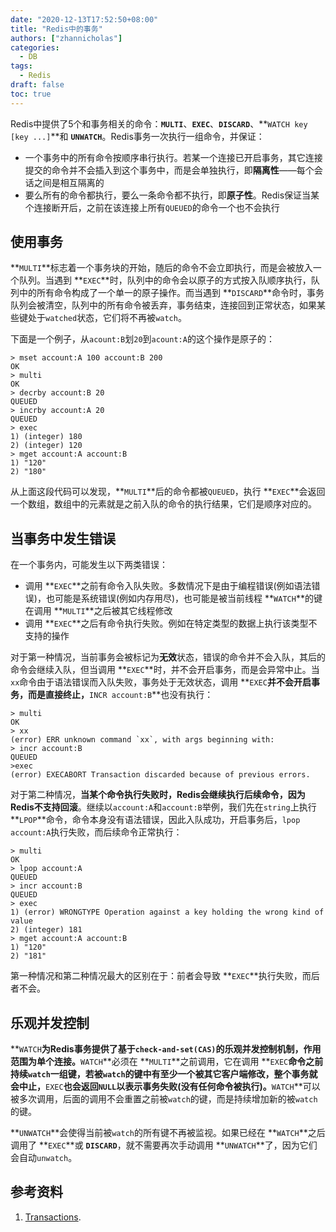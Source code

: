```yaml
---
date: "2020-12-13T17:52:50+08:00"
title: "Redis中的事务"
authors: ["zhannicholas"]
categories:
  - DB
tags:
  - Redis
draft: false
toc: true
---
```

Redis中提供了5个和事务相关的命令：**`MULTI`**、**`EXEC`**、**`DISCARD`**、**`WATCH key [key ...]`**和 **`UNWATCH`**。Redis事务一次执行一组命令，并保证：
* 一个事务中的所有命令按顺序串行执行。若某一个连接已开启事务，其它连接提交的命令并不会插入到这个事务中，而是会单独执行，即**隔离性**——每个会话之间是相互隔离的
* 要么所有的命令都执行，要么一条命令都不执行，即**原子性**。Redis保证当某个连接断开后，之前在该连接上所有`QUEUED`的命令一个也不会执行

## 使用事务
**`MULTI`**标志着一个事务块的开始，随后的命令不会立即执行，而是会被放入一个队列。当遇到 **`EXEC`**时，队列中的命令会以原子的方式按入队顺序执行，队列中的所有命令构成了一个单一的原子操作。而当遇到 **`DISCARD`**命令时，事务队列会被清空，队列中的所有命令被丢弃，事务结束，连接回到正常状态，如果某些键处于`watched`状态，它们将不再被`watch`。

下面是一个例子，从`acount:B`划`20`到`acount:A`的这个操作是原子的：
```Redis
> mset account:A 100 account:B 200
OK
> multi
OK
> decrby account:B 20
QUEUED
> incrby account:A 20
QUEUED
> exec
1) (integer) 180
2) (integer) 120
> mget account:A account:B
1) "120"
2) "180"
```
从上面这段代码可以发现，**`MULTI`**后的命令都被`QUEUED`，执行 **`EXEC`**会返回一个数组，数组中的元素就是之前入队的命令的执行结果，它们是顺序对应的。

## 当事务中发生错误
在一个事务内，可能发生以下两类错误：
* 调用 **`EXEC`**之前有命令入队失败。多数情况下是由于编程错误(例如语法错误)，也可能是系统错误(例如内存用尽)，也可能是被当前线程 **`WATCH`**的键在调用 **`MULTI`**之后被其它线程修改
* 调用 **`EXEC`**之后有命令执行失败。例如在特定类型的数据上执行该类型不支持的操作

对于第一种情况，当前事务会被标记为**无效**状态，错误的命令并不会入队，其后的命令会继续入队，但当调用 **`EXEC`**时，并不会开启事务，而是会异常中止。当`xx`命令由于语法错误而入队失败，事务处于无效状态，调用 **`EXEC`**并不会开启事务，而是直接终止，**`INCR account:B`**也没有执行：
```Redis
> multi
OK
> xx
(error) ERR unknown command `xx`, with args beginning with:
> incr account:B
QUEUED
>exec
(error) EXECABORT Transaction discarded because of previous errors.
```

对于第二种情况，**当某个命令执行失败时，Redis会继续执行后续命令，因为Redis不支持回滚**。继续以`account:A`和`account:B`举例，我们先在`string`上执行 **`LPOP`**命令，命令本身没有语法错误，因此入队成功，开启事务后，`lpop account:A`执行失败，而后续命令正常执行：
```Redis
> multi
OK
> lpop account:A
QUEUED
> incr account:B
QUEUED
> exec
1) (error) WRONGTYPE Operation against a key holding the wrong kind of value
2) (integer) 181
> mget account:A account:B
1) "120"
2) "181"
```

第一种情况和第二种情况最大的区别在于：前者会导致 **`EXEC`**执行失败，而后者不会。

## 乐观并发控制
**`WATCH`**为Redis事务提供了基于`check-and-set(CAS)`的乐观并发控制机制，作用范围为单个连接。**`WATCH`**必须在 **`MULTI`**之前调用，它在调用 **`EXEC`**命令之前持续`watch`一组键，若被`watch`的键中有至少一个被其它客户端修改，整个事务就会中止，**`EXEC`**也会返回`NULL`以表示事务失败(没有任何命令被执行)。**`WATCH`**可以被多次调用，后面的调用不会重置之前被`watch`的键，而是持续增加新的被`watch`的键。

**`UNWATCH`**会使得当前被`watch`的所有键不再被监视。如果已经在 **`WATCH`**之后调用了 **`EXEC`**或 **`DISCARD`**，就不需要再次手动调用 **`UNWATCH`**了，因为它们会自动`unwatch`。

## 参考资料
1. [Transactions](https://redis.io/topics/transactions).
